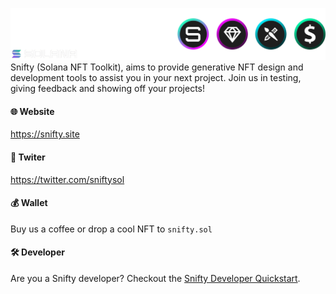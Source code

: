 ![snifty banner](img/snifty-banner.png)
Snifty (Solana NFT Toolkit), aims to provide generative NFT design and development tools to assist you in your next project. Join us in testing, giving feedback and showing off your projects!

#### 🌐 Website

https://snifty.site 

#### 🐤 Twiter

https://twitter.com/sniftysol

#### 💰 Wallet

Buy us a coffee or drop a cool NFT to `snifty.sol`

#### 🛠 Developer

Are you a Snifty developer? Checkout the [Snifty Developer Quickstart]().
